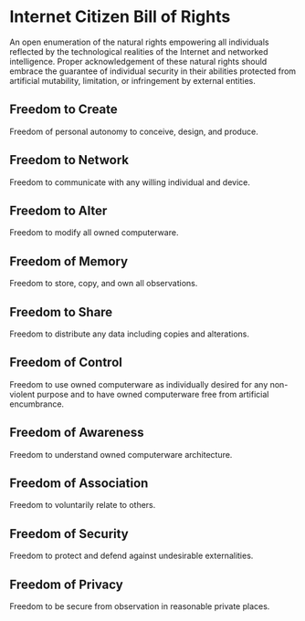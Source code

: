 Internet Citizen Bill of Rights
===============================
An open enumeration of the natural rights empowering all individuals reflected by the technological realities of the Internet and networked intelligence.  Proper acknowledgement of these natural rights should embrace the guarantee of individual security in their abilities protected from artificial mutability, limitation, or infringement by external entities.  


## Freedom to Create ## 
Freedom of personal autonomy to conceive, design, and produce.  

## Freedom to Network ## 
Freedom to communicate with any willing individual and device. 

## Freedom to Alter ## 
Freedom to modify all owned computerware.   

## Freedom of Memory ## 
Freedom to store, copy, and own all observations.  

## Freedom to Share ## 
Freedom to distribute any data including copies and alterations.

## Freedom of Control ## 
Freedom to use owned computerware as individually desired for any non-violent purpose and to have owned computerware free from artificial encumbrance.  

## Freedom of Awareness ## 
Freedom to understand owned computerware architecture.  

## Freedom of Association ## 
Freedom to voluntarily relate to others. 

## Freedom of Security ## 
Freedom to protect and defend against undesirable externalities.  

## Freedom of Privacy ## 
Freedom to be secure from observation in reasonable private places.  
